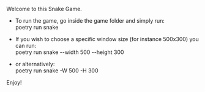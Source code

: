 Welcome to this Snake Game.

- To run the game, go inside the game folder and simply run:  
poetry run snake

- If you wish to choose a specific window size (for instance 500x300) you can run:  
poetry run snake --width 500 --height 300
- or alternatively:  
poetry run snake -W 500 -H 300

Enjoy!